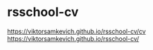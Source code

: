 # rsschool-cv
https://viktorsamkevich.github.io/rsschool-cv/cv
https://viktorsamkevich.github.io/rsschool-cv/

